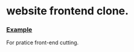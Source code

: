 # website frontend clone.
### [Example](https://www.arieltrading.co.jp/)

For pratice front-end cutting. 
